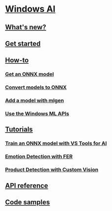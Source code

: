 # [Windows AI](index.md)
## [What's new?](whats-new.md)
## [Get started](get-started.md)
## [How-to](how-to.md)
### [Get an ONNX model](get-onnx-model.md)
### [Convert models to ONNX](conversion-samples.md)
### [Add a model with mlgen](mlgen.md)
### [Use the Windows ML APIs](winml-api.md)
## [Tutorials](tutorials.md)
### [Train an ONNX model with VS Tools for AI](train-ai-model.md)
### [Emotion Detection with FER](https://docs.microsoft.com/labs/insiderdevtour2018/machinelearning/index?ocid=idt_labs_cta_web2lab_machinelearning&tutorial-step=2)
### [Product Detection with Custom Vision](https://docs.microsoft.com/labs/insiderdevtour2018/machinelearning/index?ocid=idt_labs_cta_web2lab_machinelearning&tutorial-step=4)
## [API reference](https://docs.microsoft.com/uwp/api/windows.ai.machinelearning.preview)
## [Code samples](https://github.com/Microsoft/Windows-Machine-Learning)